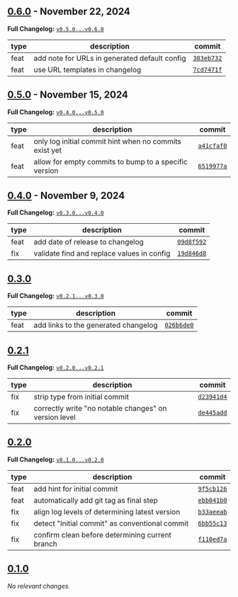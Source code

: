 ## [0.6.0](https://github.com/JanMalch/roar/tree/v0.6.0) - November 22, 2024

**Full Changelog:** [`v0.5.0...v0.6.0`](https://github.com/JanMalch/roar/compare/v0.5.0...v0.6.0)

| type | description | commit |
|---|---|---|
| feat | add note for URLs in generated default config | [`383eb732`](https://github.com/JanMalch/roar/commit/383eb732ff7b2fae8dcdbc21c73d4618e3521bb2) |
| feat | use URL templates in changelog | [`7cd7471f`](https://github.com/JanMalch/roar/commit/7cd7471f5a61d25aedaa9032c19ad67e67fb22fc) |



## [0.5.0](https://github.com/JanMalch/roar/tree/v0.5.0) - November 15, 2024

**Full Changelog:** [`v0.4.0...v0.5.0`](https://github.com/JanMalch/roar/compare/v0.4.0...v0.5.0)

| type | description | commit |
|---|---|---|
| feat | only log initial commit hint when no commits exist yet | [`a41cfaf0`](https://github.com/JanMalch/roar/commit/a41cfaf099d75b6669064df8c62a0111dc95e90c) |
| feat | allow for empty commits to bump to a specific version | [`6519977a`](https://github.com/JanMalch/roar/commit/6519977a5a27d04db8bc7c823d338884ee89af45) |



## [0.4.0](https://github.com/JanMalch/roar/tree/v0.4.0) - November 9, 2024

**Full Changelog:** [`v0.3.0...v0.4.0`](https://github.com/JanMalch/roar/compare/v0.3.0...v0.4.0)

| type | description | commit |
|---|---|---|
| feat | add date of release to changelog | [`09d8f592`](https://github.com/JanMalch/roar/commit/09d8f59265af3078374ce7857131a3a034612fc0) |
| fix | validate find and replace values in config | [`19d846d8`](https://github.com/JanMalch/roar/commit/19d846d8a104b43bfadc861fbccd8028ccf74a2e) |



## [0.3.0](https://github.com/JanMalch/roar/tree/v0.3.0)

**Full Changelog:** [`v0.2.1...v0.3.0`](https://github.com/JanMalch/roar/compare/v0.2.1...v0.3.0)

| type | description | commit |
|---|---|---|
| feat | add links to the generated changelog | [`026b6de0`](https://github.com/JanMalch/roar/commit/026b6de0a9ede789a6b2a22000720c34b800bb41) |



## [0.2.1](https://github.com/JanMalch/roar/tree/v0.2.1)

**Full Changelog:** [`v0.2.0...v0.2.1`](https://github.com/JanMalch/roar/compare/v0.2.0...v0.2.1)

| type | description | commit |
|---|---|---|
| fix | strip type from initial commit | [`d23941d4`](https://github.com/JanMalch/roar/commit/d23941d420742eecf7bd6eec06265c531245d5d3) |
| fix | correctly write "no notable changes" on version level | [`de445add`](https://github.com/JanMalch/roar/commit/de445add50bfd0ca7a1dbb05738ce225423bf805) |



## [0.2.0](https://github.com/JanMalch/roar/tree/v0.2.0)

**Full Changelog:** [`v0.1.0...v0.2.0`](https://github.com/JanMalch/roar/compare/v0.1.0...v0.2.0)

| type | description | commit |
|---|---|---|
| feat | add hint for initial commit | [`9f5cb126`](https://github.com/JanMalch/roar/commit/9f5cb126160cfb0ebec649e503e031476f39e338) |
| feat | automatically add git tag as final step | [`ebb041b0`](https://github.com/JanMalch/roar/commit/ebb041b0d87cd42cae7eb0a9081741fb82620250) |
| fix | align log levels of determining latest version | [`b33aeeab`](https://github.com/JanMalch/roar/commit/b33aeeab7a99e41978e7c02861ca9f6f88631d86) |
| fix | detect "Initial commit" as conventional commit | [`6bb55c13`](https://github.com/JanMalch/roar/commit/6bb55c13877b54415b8a2c3e8cbdb96b9502e058) |
| fix | confirm clean before determining current branch | [`f110ed7a`](https://github.com/JanMalch/roar/commit/f110ed7ab7efed57c46434882d72fca0c5fbe565) |



## [0.1.0](https://github.com/JanMalch/roar/tree/v0.1.0)

_No relevant changes._

